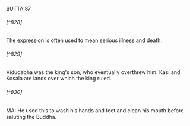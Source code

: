 SUTTA 87

###### [^828]
The expression is often used to mean serious illness and death.

###### [^829]
Viḍūḍabha was the king's son, who eventually overthrew him. Kāsi and Kosala are lands over which the king ruled.

###### [^830]
MA: He used this to wash his hands and feet and clean his mouth before saluting the Buddha.

